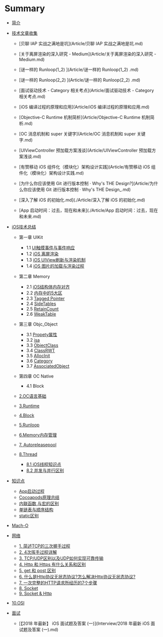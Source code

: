 # Summary

* [简介](ReadME.md)

* [技术文章收集](Article/ReadME.md)
  * [贝聊 IAP 实战之满地是坑](Article/贝聊 IAP 实战之满地是坑.md)
  
  * [关于离屏渲染的深入研究  - Medium](Article/关于离屏渲染的深入研究  - Medium.md)
  
  * [谜一样的 Runloop(1_2) ](Article/谜一样的 Runloop(1_2) .md)
  
  * [谜一样的 Runloop(2_2) ](Article/谜一样的 Runloop(2_2) .md)
  
  * [面试驱动技术 - Category 相关考点](Article/面试驱动技术 - Category 相关考点.md)

  * [iOS 编译过程的原理和应用](Article/iOS 编译过程的原理和应用.md)
  
  * [Objective-C Runtime 机制简析](Article/Objective-C Runtime 机制简析.md)
  
  * [OC 消息机制和 super 关键字](Article/OC 消息机制和 super 关键字.md)
  
  * [UIViewController 预加载方案浅谈](Article/UIViewController 预加载方案浅谈.md)
  
  * [有赞移动 iOS 组件化（模块化）架构设计实践](Article/有赞移动 iOS 组件化（模块化）架构设计实践.md)
  
  * [为什么你应该使用 Git 进行版本控制 · Why's THE Design?](Article/为什么你应该使用 Git 进行版本控制 · Why's THE Design_.md)
  
  * [深入了解 iOS 的初始化.md](./Article/深入了解 iOS 的初始化.md)
  
  * [App 启动时间：过去，现在和未来](./Article/App 启动时间：过去，现在和未来.md)
  
    
  
* [iOS技术总结](iOS/ReadME.md)

  * 第一章 UIKit
    * 1.1  [UI触摸事件与事件响应](iOS/UIKit/UIResponder.md)
    * 1.2  [iOS 离屏渲染](iOS/UIKit/UIOffScreenRendering.md)
    * 1.3  [iOS UIView刷新与渲染机制](iOS/UIKit/UIViewRender.md)
    * 1.4  [iOS 图片的加载与渲染过程](iOS/UIKit/UIImageRender.md)
  * 第二章 Memory
    * 2.1 [iOS结构体内存对齐](iOS/Memory/StructMemoryAligned.md)
    * 2.2 [内存中的5大区](iOS/Memory/MemoryFiveMainSection.md)
    * 2.3  [Tagged Pointer](iOS/Memory/TaggedPointer.md)
    * 2.4  [SideTables](iOS/Memory/SideTables.md)
    * 2.5 [RetainCount](iOS/Memory/RetainCount.md)
    * 2.6 [WeakTable](iOS/Memory/WeakTable.md)
  * 第三章 Objc_Object
    * 3.1 [Propety属性](iOS/Objc_Object/Property.md) 
    * 3.2 [isa](iOS/Objc_Object/isa.md)
    * 3.3 [ObjectClass](iOS/Objc_Object/ObjectClass.md)
    * 3.4 [ClassRWT](iOS/Objc_Object/ClassRWT.md)
    * 3.5 [AllocInit](iOS/Objc_Object/OCAllocInit.md)
    * 3.6 [Category](iOS/Objc_Object/Category.md)
    * 3.7 [AssociatedObject](iOS/Objc_Object/AssociatedObject.md)
  * 第四章 OC Native 
    * 4.1 Block

  

  

  

  

  * [2.OC语言基础](iOS/OCFoundation/OCFoundation.md)
  * [3.Runtime](iOS/Runtime/Runtime.md)
  * [4.Block](iOS/Block/Block.md)
  * [5.Runloop](./iOS/Runloop/Runloop.md)
  * [6.Memory内存管理](iOS/Memory/Memory.md)
  * [7. Autoreleasepool ](iOS/Autoreleasepool/Autoreleasepool.md)
  * [8.Thread](iOS/Thread/Thread.md)
    * [8.1 iOS线程知识点](iOS/Thread/iOSThread.md)
    * [8.2 并发与并行区别](iOS/Thread/ConcurrentVSParallel.md)

* [知识点](knowledge/ReadME.md)
  * [App启动过程](knowledge/App启动.md)
  *  [Cocoapods原理总结](https://juejin.im/entry/59dd94b06fb9a0451463030b)
  *  [内联函数,与宏的区别](knowledge/static_inline.md)
  * [单链表与顺序结构](/knowledge/listAndNode.md)
  * [static区别](/knowledge/staticCompare.md)
  
* [Mach-O](/knowledge/Mach-O.md)
  
* [网络](network/ReadME.md)
  
  * [1. 简述TCP的三次握手过程](network/TCP-Three-Way-Handshake.md)
  * [2. 4次挥手过程详解](network/4次挥手过程详解.md)
  * [3. TCP/UDP区别以及UDP如何实现可靠传输](network/TCP:UDP区别以及UDP如何实现可靠传输.md)
  * [4. Http 和 Https 有什么关系和区别](network/Http%20和%20Https%20有什么关系和区别.md)
  * [5. get 和 post 区别](network/get%20和%20post%20区别.md)
  * [6. 什么是Http协议无状态协议?怎么解决Http协议无状态协议?](network/什么是Http协议无状态协议%3F怎么解决Http协议无状态协议%3F.md)
  * [7. 一次完整的HTTP请求所经历的7个步骤](network/一次完整的HTTP请求所经历的7个步骤.md)
  * [8. Socket](./network/Socket.md)
  * [9. Socket & Http](./network/Http&Socket.md)
  
* [10.OSI](./network/OSI.md)
  
* [面试](Interview/ReadME.md)
  
  * [【2018 年最新】 iOS 面试题及答案 (一)](Interview/2018 年最新 iOS 面试题及答案 (一).md)





